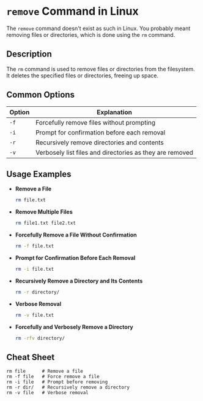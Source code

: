 # `remove` Command in Linux

The `remove` command doesn't exist as such in Linux. You probably meant removing files or directories, which is done using the `rm` command.

## Description

The `rm` command is used to remove files or directories from the filesystem. It deletes the specified files or directories, freeing up space.

## Common Options

| Option  | Explanation                                 |
|---------|---------------------------------------------|
| `-f`    | Forcefully remove files without prompting   |
| `-i`    | Prompt for confirmation before each removal |
| `-r`    | Recursively remove directories and contents |
| `-v`    | Verbosely list files and directories as they are removed |

## Usage Examples

- **Remove a File**
  ```bash
  rm file.txt
  ```

- **Remove Multiple Files**
  ```bash
  rm file1.txt file2.txt
  ```

- **Forcefully Remove a File Without Confirmation**
  ```bash
  rm -f file.txt
  ```

- **Prompt for Confirmation Before Each Removal**
  ```bash
  rm -i file.txt
  ```

- **Recursively Remove a Directory and Its Contents**
  ```bash
  rm -r directory/
  ```

- **Verbose Removal**
  ```bash
  rm -v file.txt
  ```

- **Forcefully and Verbosely Remove a Directory**
  ```bash
  rm -rfv directory/
  ```

## Cheat Sheet

```plaintext
rm file      # Remove a file
rm -f file   # Force remove a file
rm -i file   # Prompt before removing
rm -r dir/   # Recursively remove a directory
rm -v file   # Verbose removal
```
